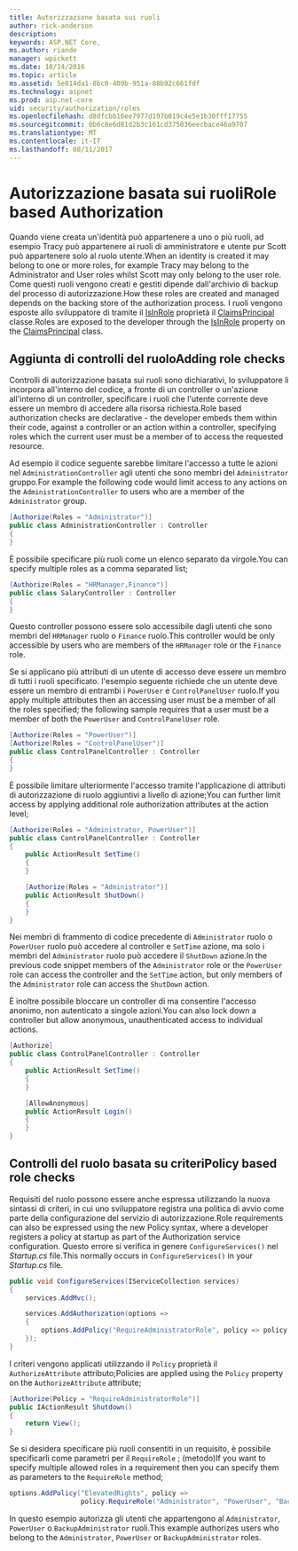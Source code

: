 ```yaml
---
title: Autorizzazione basata sui ruoli
author: rick-anderson
description: 
keywords: ASP.NET Core,
ms.author: riande
manager: wpickett
ms.date: 10/14/2016
ms.topic: article
ms.assetid: 5e014da1-8bc0-409b-951a-88b92c661fdf
ms.technology: aspnet
ms.prod: asp.net-core
uid: security/authorization/roles
ms.openlocfilehash: d8dfcbb16ee7977d197b019c4e5e1b30fff17755
ms.sourcegitcommit: 0b6c8e6d81d2b3c161cd375036eecbace46a9707
ms.translationtype: MT
ms.contentlocale: it-IT
ms.lasthandoff: 08/11/2017
---
```

# <a name="role-based-authorization"></a><span data-ttu-id="cc9f9-103">Autorizzazione basata sui ruoli</span><span class="sxs-lookup"><span data-stu-id="cc9f9-103">Role based Authorization</span></span>

<a name=security-authorization-role-based></a>

<span data-ttu-id="cc9f9-104">Quando viene creata un'identità può appartenere a uno o più ruoli, ad esempio Tracy può appartenere ai ruoli di amministratore e utente pur Scott può appartenere solo al ruolo utente.</span><span class="sxs-lookup"><span data-stu-id="cc9f9-104">When an identity is created it may belong to one or more roles, for example Tracy may belong to the Administrator and User roles whilst Scott may only belong to the user role.</span></span> <span data-ttu-id="cc9f9-105">Come questi ruoli vengono creati e gestiti dipende dall'archivio di backup del processo di autorizzazione.</span><span class="sxs-lookup"><span data-stu-id="cc9f9-105">How these roles are created and managed depends on the backing store of the authorization process.</span></span> <span data-ttu-id="cc9f9-106">I ruoli vengono esposte allo sviluppatore di tramite il [IsInRole](https://msdn.microsoft.com/library/system.security.claims.claimsprincipal.isinrole(v=vs.110).aspx) proprietà il [ClaimsPrincipal](https://msdn.microsoft.com/library/system.security.claims.claimsprincipal(v=vs.110).aspx) classe.</span><span class="sxs-lookup"><span data-stu-id="cc9f9-106">Roles are exposed to the developer through the [IsInRole](https://msdn.microsoft.com/library/system.security.claims.claimsprincipal.isinrole(v=vs.110).aspx) property on the [ClaimsPrincipal](https://msdn.microsoft.com/library/system.security.claims.claimsprincipal(v=vs.110).aspx) class.</span></span>

## <a name="adding-role-checks"></a><span data-ttu-id="cc9f9-107">Aggiunta di controlli del ruolo</span><span class="sxs-lookup"><span data-stu-id="cc9f9-107">Adding role checks</span></span>

<span data-ttu-id="cc9f9-108">Controlli di autorizzazione basata sui ruoli sono dichiarativi, lo sviluppatore li incorpora all'interno del codice, a fronte di un controller o un'azione all'interno di un controller, specificare i ruoli che l'utente corrente deve essere un membro di accedere alla risorsa richiesta.</span><span class="sxs-lookup"><span data-stu-id="cc9f9-108">Role based authorization checks are declarative - the developer embeds them within their code, against a controller or an action within a controller, specifying roles which the current user must be a member of to access the requested resource.</span></span>

<span data-ttu-id="cc9f9-109">Ad esempio il codice seguente sarebbe limitare l'accesso a tutte le azioni nel `AdministrationController` agli utenti che sono membri del `Administrator` gruppo.</span><span class="sxs-lookup"><span data-stu-id="cc9f9-109">For example the following code would limit access to any actions on the `AdministrationController` to users who are a member of the `Administrator` group.</span></span>

```csharp
[Authorize(Roles = "Administrator")]
public class AdministrationController : Controller
{
}
```

<span data-ttu-id="cc9f9-110">È possibile specificare più ruoli come un elenco separato da virgole.</span><span class="sxs-lookup"><span data-stu-id="cc9f9-110">You can specify multiple roles as a comma separated list;</span></span>

```csharp
[Authorize(Roles = "HRManager,Finance")]
public class SalaryController : Controller
{
}
```

<span data-ttu-id="cc9f9-111">Questo controller possono essere solo accessibile dagli utenti che sono membri del `HRManager` ruolo o `Finance` ruolo.</span><span class="sxs-lookup"><span data-stu-id="cc9f9-111">This controller would be only accessible by users who are members of the `HRManager` role or the `Finance` role.</span></span>

<span data-ttu-id="cc9f9-112">Se si applicano più attributi di un utente di accesso deve essere un membro di tutti i ruoli specificato. l'esempio seguente richiede che un utente deve essere un membro di entrambi i `PowerUser` e `ControlPanelUser` ruolo.</span><span class="sxs-lookup"><span data-stu-id="cc9f9-112">If you apply multiple attributes then an accessing user must be a member of all the roles specified; the following sample requires that a user must be a member of both the `PowerUser` and `ControlPanelUser` role.</span></span>

```csharp
[Authorize(Roles = "PowerUser")]
[Authorize(Roles = "ControlPanelUser")]
public class ControlPanelController : Controller
{
}
```

<span data-ttu-id="cc9f9-113">È possibile limitare ulteriormente l'accesso tramite l'applicazione di attributi di autorizzazione di ruolo aggiuntivi a livello di azione;</span><span class="sxs-lookup"><span data-stu-id="cc9f9-113">You can further limit access by applying additional role authorization attributes at the action level;</span></span>

```csharp
[Authorize(Roles = "Administrator, PowerUser")]
public class ControlPanelController : Controller
{
    public ActionResult SetTime()
    {
    }

    [Authorize(Roles = "Administrator")]
    public ActionResult ShutDown()
    {
    }
}
```

<span data-ttu-id="cc9f9-114">Nei membri di frammento di codice precedente di `Administrator` ruolo o `PowerUser` ruolo può accedere al controller e `SetTime` azione, ma solo i membri del `Administrator` ruolo può accedere il `ShutDown` azione.</span><span class="sxs-lookup"><span data-stu-id="cc9f9-114">In the previous code snippet members of the `Administrator` role or the `PowerUser` role can access the controller and the `SetTime` action, but only members of the `Administrator` role can access the `ShutDown` action.</span></span>

<span data-ttu-id="cc9f9-115">È inoltre possibile bloccare un controller di ma consentire l'accesso anonimo, non autenticato a singole azioni.</span><span class="sxs-lookup"><span data-stu-id="cc9f9-115">You can also lock down a controller but allow anonymous, unauthenticated access to individual actions.</span></span>

```csharp
[Authorize]
public class ControlPanelController : Controller
{
    public ActionResult SetTime()
    {
    }

    [AllowAnonymous]
    public ActionResult Login()
    {
    }
}
```

<a name=security-authorization-role-policy></a>

## <a name="policy-based-role-checks"></a><span data-ttu-id="cc9f9-116">Controlli del ruolo basata su criteri</span><span class="sxs-lookup"><span data-stu-id="cc9f9-116">Policy based role checks</span></span>

<span data-ttu-id="cc9f9-117">Requisiti del ruolo possono essere anche espressa utilizzando la nuova sintassi di criteri, in cui uno sviluppatore registra una politica di avvio come parte della configurazione del servizio di autorizzazione.</span><span class="sxs-lookup"><span data-stu-id="cc9f9-117">Role requirements can also be expressed using the new Policy syntax, where a developer registers a policy at startup as part of the Authorization service configuration.</span></span> <span data-ttu-id="cc9f9-118">Questo errore si verifica in genere `ConfigureServices()` nel *Startup.cs* file.</span><span class="sxs-lookup"><span data-stu-id="cc9f9-118">This normally occurs in `ConfigureServices()` in your *Startup.cs* file.</span></span>

```csharp
public void ConfigureServices(IServiceCollection services)
{
    services.AddMvc();

    services.AddAuthorization(options =>
    {
        options.AddPolicy("RequireAdministratorRole", policy => policy.RequireRole("Administrator"));
    });
}
```

<span data-ttu-id="cc9f9-119">I criteri vengono applicati utilizzando il `Policy` proprietà il `AuthorizeAttribute` attributo;</span><span class="sxs-lookup"><span data-stu-id="cc9f9-119">Policies are applied using the `Policy` property on the `AuthorizeAttribute` attribute;</span></span>

```csharp
[Authorize(Policy = "RequireAdministratorRole")]
public IActionResult Shutdown()
{
    return View();
}
```

<span data-ttu-id="cc9f9-120">Se si desidera specificare più ruoli consentiti in un requisito, è possibile specificarli come parametri per il `RequireRole` ; (metodo)</span><span class="sxs-lookup"><span data-stu-id="cc9f9-120">If you want to specify multiple allowed roles in a requirement then you can specify them as parameters to the `RequireRole` method;</span></span>

```csharp
options.AddPolicy("ElevatedRights", policy =>
                  policy.RequireRole("Administrator", "PowerUser", "BackupAdministrator"));
```

<span data-ttu-id="cc9f9-121">In questo esempio autorizza gli utenti che appartengono al `Administrator`, `PowerUser` o `BackupAdministrator` ruoli.</span><span class="sxs-lookup"><span data-stu-id="cc9f9-121">This example authorizes users who belong to the `Administrator`, `PowerUser` or `BackupAdministrator` roles.</span></span>
